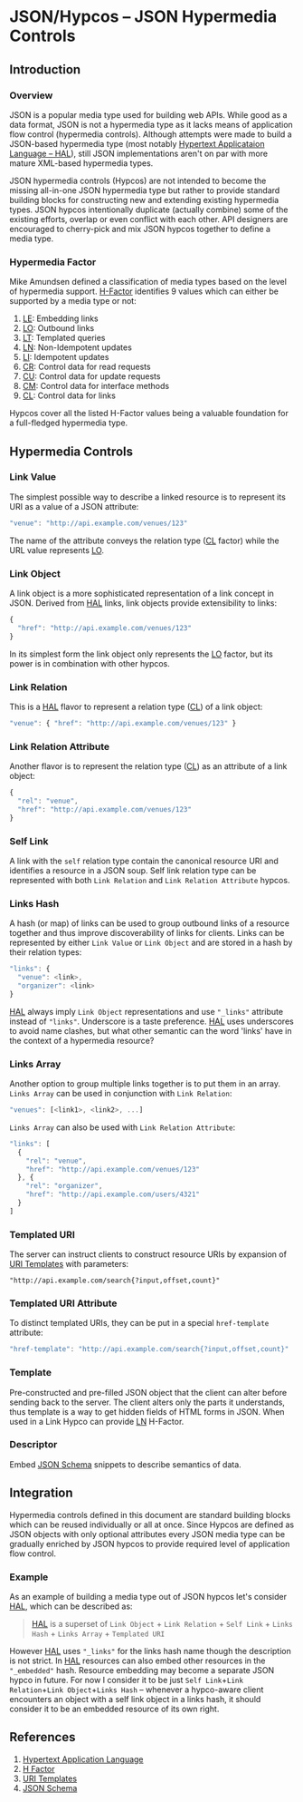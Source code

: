 # JSON/Hypcos – JSON Hypermedia Controls

## Introduction

### Overview

JSON is a popular media type used for building web APIs. While good as a data format, JSON is not a hypermedia type as it lacks means of application flow control (hypermedia controls). Although attempts were made to build a JSON-based hypermedia type (most notably [Hypertext Applicataion Language – HAL][hal]), still JSON implementations aren't on par with more mature XML-based hypermedia types.

JSON hypermedia controls (Hypcos) are not intended to become the missing all-in-one JSON hypermedia type but rather to provide standard building blocks for constructing new and extending existing hypermedia types. JSON hypcos intentionally duplicate (actually combine) some of the existing efforts, overlap or even conflict with each other. API designers are encouraged to cherry-pick and mix JSON hypcos together to define a media type.

### Hypermedia Factor

Mike Amundsen defined a classification of media types based on the level of hypermedia support. [H-Factor][hfactor] identifies 9 values which can either be supported by a media type or not:

1. [LE]: Embedding links
2. [LO]: Outbound links
3. [LT]: Templated queries
4. [LN]: Non-Idempotent updates
5. [LI]: Idempotent updates
6. [CR]: Control data for read requests
7. [CU]: Control data for update requests
8. [CM]: Control data for interface methods
9. [CL]: Control data for links

Hypcos cover all the listed H-Factor values being a valuable foundation for a full-fledged hypermedia type.

## Hypermedia Controls

### Link Value
The simplest possible way to describe a linked resource is to represent its URI as a value of a JSON attribute:

```javascript
"venue": "http://api.example.com/venues/123"
```

The name of the attribute conveys the relation type ([CL] factor) while the URL value represents [LO].

### Link Object
A link object is a more sophisticated representation of a link concept in JSON. Derived from [HAL] links, link objects provide extensibility to links:

```javascript
{
  "href": "http://api.example.com/venues/123"
}
```

In its simplest form the link object only represents the [LO] factor, but its power is in combination with other hypcos.

### Link Relation
This is a [HAL] flavor to represent a relation type ([CL]) of a link object:

```javascript
"venue": { "href": "http://api.example.com/venues/123" }
```

### Link Relation Attribute
Another flavor is to represent the relation type ([CL]) as an attribute of a link object:

```javascript
{
  "rel": "venue",
  "href": "http://api.example.com/venues/123"
}
```

### Self Link
A link with the `self` relation type contain the canonical resource URI and identifies a resource in a JSON soup. Self link relation type can be represented with both `Link Relation` and `Link Relation Attribute` hypcos.

### Links Hash
A hash (or map) of links can be used to group outbound links of a resource together and thus improve discoverability of links for clients. Links can be represented by either `Link Value` or `Link Object` and are stored in a hash by their relation types:

```javascript
"links": {
  "venue": <link>,
  "organizer": <link>
}
```

[HAL] always imply `Link Object` representations and use `"_links"` attribute instead of `"links"`. Underscore is a taste preference. [HAL] uses underscores to avoid name clashes, but what other semantic can the word 'links' have in the context of a hypermedia resource?

### Links Array
Another option to group multiple links together is to put them in an array. `Links Array` can be used in conjunction with `Link Relation`:

```javascript
"venues": [<link1>, <link2>, ...]
```

`Links Array` can also be used with `Link Relation Attribute`:

```javascript
"links": [
  {
    "rel": "venue",
    "href": "http://api.example.com/venues/123"
  }, {
    "rel": "organizer",
    "href": "http://api.example.com/users/4321"
  }
]
```

### Templated URI
The server can instruct clients to construct resource URIs by expansion of [URI Templates] with parameters:

```
"http://api.example.com/search{?input,offset,count}"
```

### Templated URI Attribute
To distinct templated URIs, they can be put in a special `href-template` attribute:

```javascript
"href-template": "http://api.example.com/search{?input,offset,count}"
```

### Template
Pre-constructed and pre-filled JSON object that the client can alter before sending back to the server. The client alters only the parts it understands, thus template is a way to get hidden fields of HTML forms in JSON. When used in a Link Hypco can provide [LN] H-Factor.

### Descriptor
Embed [JSON Schema][schema] snippets to describe semantics of data.


## Integration
Hypermedia controls defined in this document are standard building blocks which can be reused individually or all at once. Since Hypcos are defined as JSON objects with only optional attributes every JSON media type can be gradually enriched by JSON hypcos to provide required level of application flow control.

### Example
As an example of building a media type out of JSON hypcos let's consider [HAL], which can be described as:

> [HAL] is a superset of `Link Object` + `Link Relation` + `Self Link` + `Links Hash` + `Links Array` + `Templated URI`

However [HAL] uses `"_links"` for the links hash name though the description is not strict. In [HAL] resources can also embed other resources in the `"_embedded"` hash. Resource embedding may become a separate JSON hypco in future. For now I consider it to be just `Self Link`+`Link Relation`+`Link Object`+`Links Hash` – whenever a hypco-aware client encounters an object with a self link object in a links hash, it should consider it to be an embedded resource of its own right.

## References
1. [Hypertext Application Language][hal]
2. [H Factor][hfactor]
3. [URI Templates]
3. [JSON Schema][schema]

[hfactor]: http://amundsen.com/hypermedia/hfactor/
[LE]: http://amundsen.com/hypermedia/hfactor/#le
[LO]: http://amundsen.com/hypermedia/hfactor/#lo
[LT]: http://amundsen.com/hypermedia/hfactor/#lt
[LN]: http://amundsen.com/hypermedia/hfactor/#ln
[LI]: http://amundsen.com/hypermedia/hfactor/#li
[CR]: http://amundsen.com/hypermedia/hfactor/#cr
[CU]: http://amundsen.com/hypermedia/hfactor/#cu
[CM]: http://amundsen.com/hypermedia/hfactor/#cm
[CL]: http://amundsen.com/hypermedia/hfactor/#cl
[hal]: http://stateless.co/hal_specification.html
[URI Templates]: http://tools.ietf.org/html/rfc6570
[schema]: http://json-schema.org/